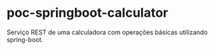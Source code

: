 # poc-springboot-calculator

Serviço REST de uma calculadora com operações básicas utilizando spring-boot.